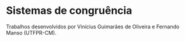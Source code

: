 # Sistemas de congruência
<p>Trabalhos desenvolvidos por Vinícius Guimarães de Oliveira e Fernando Manso (UTFPR-CM).</p>
